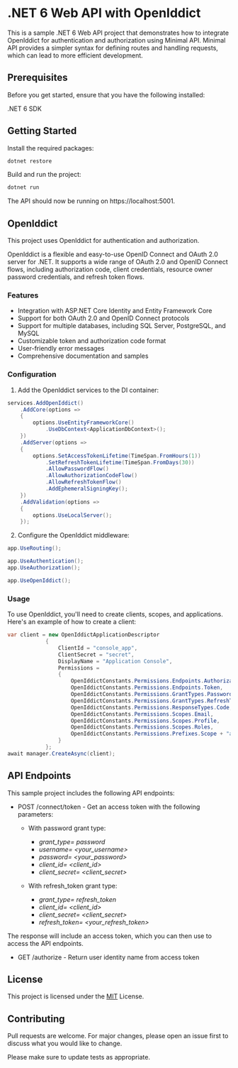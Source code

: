 # .NET 6 Web API with OpenIddict

This is a sample .NET 6 Web API project that demonstrates how to integrate OpenIddict for authentication and authorization using Minimal API.
Minimal API provides a simpler syntax for defining routes and handling requests, which can lead to more efficient development.


## Prerequisites
Before you get started, ensure that you have the following installed:

.NET 6 SDK

## Getting Started

Install the required packages:

```bash
dotnet restore
```
Build and run the project:

```bash
dotnet run
```
The API should now be running on https://localhost:5001.

## OpenIddict
This project uses OpenIddict for authentication and authorization. 

OpenIddict is a flexible and easy-to-use OpenID Connect and OAuth 2.0 server for .NET. 
It supports a wide range of OAuth 2.0 and OpenID Connect flows, including authorization code, client credentials, resource owner password credentials, and refresh token flows.

### Features
- Integration with ASP.NET Core Identity and Entity Framework Core 
- Support for both OAuth 2.0 and OpenID Connect protocols
- Support for multiple databases, including SQL Server, PostgreSQL, and MySQL
- Customizable token and authorization code format
- User-friendly error messages
- Comprehensive documentation and samples


### Configuration
1. Add the OpenIddict services to the DI container:
```csharp
services.AddOpenIddict()
    .AddCore(options =>
    {
        options.UseEntityFrameworkCore()
            .UseDbContext<ApplicationDbContext>();
    })
    .AddServer(options =>
    {
        options.SetAccessTokenLifetime(TimeSpan.FromHours(1))
            .SetRefreshTokenLifetime(TimeSpan.FromDays(30))
            .AllowPasswordFlow()
            .AllowAuthorizationCodeFlow()
            .AllowRefreshTokenFlow()
            .AddEphemeralSigningKey();
    })
    .AddValidation(options =>
    {
        options.UseLocalServer();
    });
```
2. Configure the OpenIddict middleware:
```csharp
app.UseRouting();

app.UseAuthentication();
app.UseAuthorization();

app.UseOpenIddict();
```
### Usage
To use OpenIddict, you'll need to create clients, scopes, and applications. Here's an example of how to create a client:
```csharp
var client = new OpenIddictApplicationDescriptor
            {
                ClientId = "console_app",
                ClientSecret = "secret",
                DisplayName = "Application Console",
                Permissions =
                {
                    OpenIddictConstants.Permissions.Endpoints.Authorization,
                    OpenIddictConstants.Permissions.Endpoints.Token,
                    OpenIddictConstants.Permissions.GrantTypes.Password,
                    OpenIddictConstants.Permissions.GrantTypes.RefreshToken,
                    OpenIddictConstants.Permissions.ResponseTypes.Code,
                    OpenIddictConstants.Permissions.Scopes.Email,
                    OpenIddictConstants.Permissions.Scopes.Profile,
                    OpenIddictConstants.Permissions.Scopes.Roles,
                    OpenIddictConstants.Permissions.Prefixes.Scope + "api1"
                }
            };
await manager.CreateAsync(client);
```

## API Endpoints
This sample project includes the following API endpoints:


- POST /connect/token - Get an access token with the following parameters:
    - With password grant type:
        - *grant_type= password*
        - *username= <your_username>*
        - *password= <your_password>*
        - *client_id= <client_id>*
        - *client_secret= <client_secret>*

    - With refresh_token grant type:
        - *grant_type= refresh_token*
        - *client_id= <client_id>*
        - *client_secret= <client_secret>*
        - *refresh_token= <your_refresh_token>*

The response will include an access token, which you can then use to access the API endpoints.

- GET /authorize - Return user identity name from access token


## License
This project is licensed under the [MIT](https://choosealicense.com/licenses/mit/) License.


## Contributing

Pull requests are welcome. For major changes, please open an issue first
to discuss what you would like to change.

Please make sure to update tests as appropriate.
